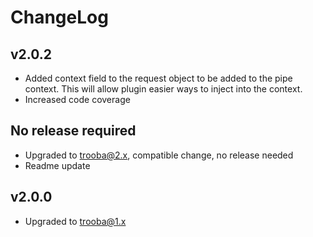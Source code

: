 # ChangeLog

## v2.0.2
* Added context field to the request object to be added to the pipe context. This will allow plugin easier ways to inject into the context.
* Increased code coverage

## No release required
* Upgraded to trooba@2.x, compatible change, no release needed
* Readme update

## v2.0.0
* Upgraded to trooba@1.x
